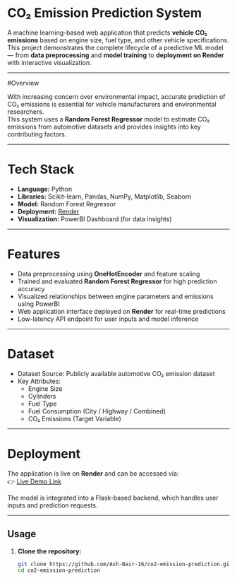 # CO₂ Emission Prediction System

A machine learning-based web application that predicts **vehicle CO₂ emissions** based on engine size, fuel type, and other vehicle specifications.  
This project demonstrates the complete lifecycle of a predictive ML model — from **data preprocessing** and **model training** to **deployment on Render** with interactive visualization.

---

#Overview

With increasing concern over environmental impact, accurate prediction of CO₂ emissions is essential for vehicle manufacturers and environmental researchers.  
This system uses a **Random Forest Regressor** model to estimate CO₂ emissions from automotive datasets and provides insights into key contributing factors.

---

# Tech Stack

- **Language:** Python  
- **Libraries:** Scikit-learn, Pandas, NumPy, Matplotlib, Seaborn  
- **Model:** Random Forest Regressor  
- **Deployment:** [Render](https://render.com/)  
- **Visualization:** PowerBI Dashboard (for data insights)

---

# Features

- Data preprocessing using **OneHotEncoder** and feature scaling  
- Trained and evaluated **Random Forest Regressor** for high prediction accuracy  
- Visualized relationships between engine parameters and emissions using PowerBI  
- Web application interface deployed on **Render** for real-time predictions  
- Low-latency API endpoint for user inputs and model inference

---

#  Dataset

- Dataset Source: Publicly available automotive CO₂ emission dataset  
- Key Attributes:
  - Engine Size  
  - Cylinders  
  - Fuel Type  
  - Fuel Consumption (City / Highway / Combined)  
  - CO₂ Emissions (Target Variable)

---

# Deployment

The application is live on **Render** and can be accessed via:  
👉 [Live Demo Link](https://co2-emission-prediction-yaxq.onrender.com/)  

The model is integrated into a Flask-based backend, which handles user inputs and prediction requests.

---

##  Usage

1. **Clone the repository:**
   ```bash
   git clone https://github.com/Ash-Nair-16/co2-emission-prediction.git
   cd co2-emission-prediction
